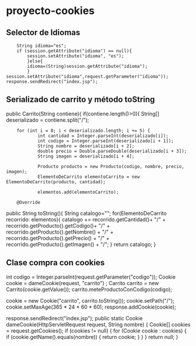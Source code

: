 # proyecto-cookies
## Selector de Idiomas
 
        String idioma="es";
        if (session.getAttribute("idioma") == null){
            session.setAttribute("idioma", "es");
            }else{
            idioma=(String)session.getAttribute("idioma");
            }
    session.setAttribute("idioma",request.getParameter("idioma"));
    response.sendRedirect("index.jsp");
 
## Serializado de carrito y método toString


  public Carrito(String contiene){
    if(contiene.length()>0){
        String[] deserializado = contiene.split("/");
        
        for (int i = 0; i < deserializado.length; i += 5) {
                int cantidad = Integer.parseInt(deserializado[i]);
                int codigo = Integer.parseInt(deserializado[i + 1]);
                String nombre = deserializado[i + 2];
                double precio = Double.parseDouble(deserializado[i + 3]);
                String imagen = deserializado[i + 4];

                Producto producto = new Producto(codigo, nombre, precio, imagen);
                ElementoDeCarrito elementoCarrito = new ElementoDeCarrito(producto, cantidad);

                elementos.add(elementoCarrito);

        @Override
  public String toString(){
      String catalogo="";
      for(ElementoDeCarrito recorrido: elementos){
          catalogo += recorrido.getCantidad()+
                  "/" + recorrido.getProducto().getCodigo()+ 
                  "/" + recorrido.getProducto().getNombre() + 
                  "/" + recorrido.getProducto().getPrecio() +
                  "/" + recorrido.getProducto().getImagen() +
                  "/";
      }
return catalogo;
}
## Clase compra con cookies
int codigo = Integer.parseInt(request.getParameter("codigo"));
  Cookie cookie = dameCookie(request, "carrito") ;
  Carrito carrito = new Carrito(cookie.getValue());
  carrito.meteProductoConCodigo(codigo);
  
  cookie = new Cookie("carrito", carrito.toString());
                cookie.setPath("/");
                cookie.setMaxAge(365 * 24 * 60 * 60);
                response.addCookie(cookie);
  
    
  response.sendRedirect("index.jsp");
    public static Cookie dameCookie(HttpServletRequest request, String nombre) {
        Cookie[] cookies = request.getCookies();
            if (cookies != null) {
               for (Cookie cookie : cookies) {
                   if (cookie.getName().equals(nombre)) {
                       return cookie;
                      }
                }
            }
            return null;
        }

